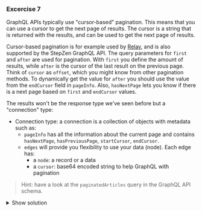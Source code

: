 ### Excercise 7

GraphQL APIs typically use "cursor-based" pagination. This means that you can use a cursor to get the next page of results. The cursor is a string that is returned with the results, and can be used to get the next page of results.

Cursor-based pagination is for example used by [Relay](https://relay.dev/graphql/connections.htm), and is also supported by the StepZen GraphQL API. The query parameters for `first` and `after` are used for pagination. With `first` you define the amount of results, while `after` is the cursor of the last result on the previous page. Think of `cursor` as `offset`, which you might know from other pagination methods. To dynamically get the value for `after` you should use the value from the `endCursor` field in `pageInfo`. Also, `hasNextPage` lets you know if there is a next page based on `first` and `endCursor` values.

The results won't be the response type we've seen before but a "connection" type:

- Connection type: a connection is a collection of objects with metadata such as:
    - `pageInfo` has all the information about the current page and contains `hasNextPage`, `hasPreviousPage`, `startCursor`, `endCursor`.
    - `edges` will provide you flexibility to use your data (node). Each edge has:
        - a `node`: a record or a data
        - a `cursor`: base64 encoded string to help GraphQL with pagination

> Hint: have a look at the `paginatedArticles` query in the GraphQL API schema.

<details>
<summary>Show solution</summary>
<p>


[Look at the code]()

</p>
</details>


